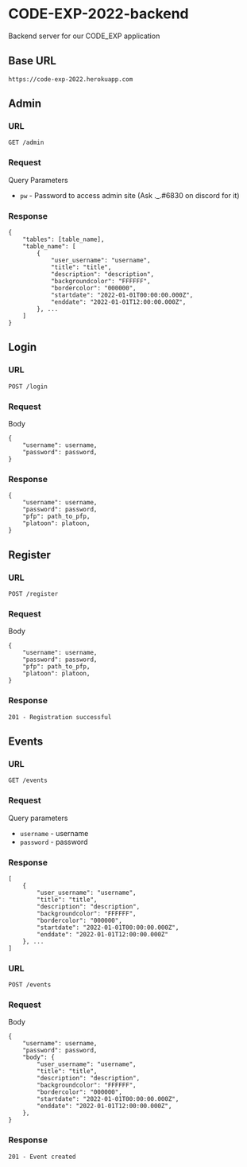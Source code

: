 # CODE-EXP-2022-backend

Backend server for our CODE_EXP application

## Base URL

```
https://code-exp-2022.herokuapp.com
```

## Admin

### URL
```
GET /admin
```

### Request

Query Parameters
- `pw` - Password to access admin site (Ask ._.#6830 on discord for it)

### Response

```
{
    "tables": [table_name],
    "table_name": [
        {
            "user_username": "username",
            "title": "title",
            "description": "description",
            "backgroundcolor": "FFFFFF",
            "bordercolor": "000000",
            "startdate": "2022-01-01T00:00:00.000Z",
            "enddate": "2022-01-01T12:00:00.000Z",
        }, ...
    ]
}
```

## Login

### URL

```
POST /login
```

### Request

Body
```
{
    "username": username,
    "password": password,
}
```

### Response

```
{
    "username": username,
    "password": password,
    "pfp": path_to_pfp,
    "platoon": platoon,
}
```

## Register

### URL
```
POST /register
```

### Request

Body
```
{
    "username": username,
    "password": password,
    "pfp": path_to_pfp,
    "platoon": platoon,
}
```

### Response

```
201 - Registration successful
```

## Events

### URL
```
GET /events
```

### Request

Query parameters
- `username` - username
- `password` - password

### Response

```
[
    {
        "user_username": "username",
        "title": "title",
        "description": "description",
        "backgroundcolor": "FFFFFF",
        "bordercolor": "000000",
        "startdate": "2022-01-01T00:00:00.000Z",
        "enddate": "2022-01-01T12:00:00.000Z"
    }, ...
]
```

### URL

```
POST /events
```

### Request

Body
```
{
    "username": username,
    "password": password,
    "body": {
        "user_username": "username",
        "title": "title",
        "description": "description",
        "backgroundcolor": "FFFFFF",
        "bordercolor": "000000",
        "startdate": "2022-01-01T00:00:00.000Z",
        "enddate": "2022-01-01T12:00:00.000Z",
    },
}
```

### Response

```
201 - Event created
```
